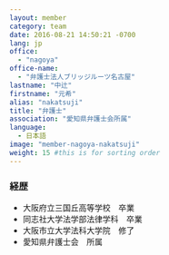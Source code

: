 ```yaml
---
layout: member
category: team
date: 2016-08-21 14:50:21 -0700
lang: jp
office:
  - "nagoya"
office-name:
  - "弁護士法人ブリッジルーツ名古屋"
lastname: "中辻"
firstname: "元希"
alias: "nakatsuji"
title: "弁護士"
association: "愛知県弁護士会所属"
language:
  - 日本語
image: "member-nagoya-nakatsuji"
weight: 15 #this is for sorting order
---
```


### 経歴
- 大阪府立三国丘高等学校　卒業
- 同志社大学法学部法律学科　卒業
- 大阪市立大学法科大学院　修了
- 愛知県弁護士会　所属
